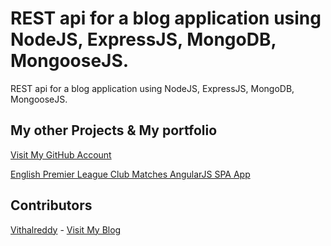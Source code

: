 # REST api for a blog application using NodeJS, ExpressJS, MongoDB, MongooseJS.


REST api for a blog application using NodeJS, ExpressJS, MongoDB, MongooseJS.

## My other Projects & My portfolio
[Visit My GitHub Account](https://github.com/vithalreddy "My GitHub Account")

[English Premier League Club Matches AngularJS SPA App](https://vithalreddy.github.io/angularjs-epl-footaball-spa-app/#/ "English Premier League Club Matches AngularJS SPA App")



## Contributors

[Vithalreddy](https://github.com/vithalreddy "My GitHub Account") - [Visit My Blog](https://vmrworld.com "VMR World")



